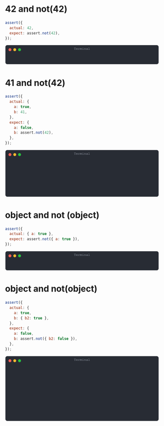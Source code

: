 # 42 and not(42)

```js
assert({
  actual: 42,
  expect: assert.not(42),
});
```

![img](<./assert_not/42_and_not(42).svg>)

# 41 and not(42)

```js
assert({
  actual: {
    a: true,
    b: 41,
  },
  expect: {
    a: false,
    b: assert.not(42),
  },
});
```

![img](<./assert_not/41_and_not(42).svg>)

# object and not (object)

```js
assert({
  actual: { a: true },
  expect: assert.not({ a: true }),
});
```

![img](<./assert_not/object_and_not_(object).svg>)

# object and not(object)

```js
assert({
  actual: {
    a: true,
    b: { b2: true },
  },
  expect: {
    a: false,
    b: assert.not({ b2: false }),
  },
});
```

![img](<./assert_not/object_and_not(object).svg>)

